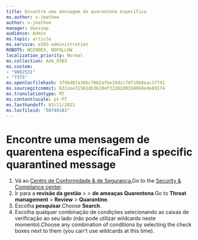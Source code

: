 ```yaml
---
title: Encontre uma mensagem de quarentena específica
ms.author: v-jmathew
author: v-jmathew
manager: dansimp
audience: Admin
ms.topic: article
ms.service: o365-administration
ROBOTS: NOINDEX, NOFOLLOW
localization_priority: Normal
ms.collection: Adm_O365
ms.custom:
- "9002531"
- "7375"
ms.openlocfilehash: 3f9bd87a30bc7062afbe39dcc7df19b8eac37741
ms.sourcegitcommit: 6312ee31561db36104f32282d019d069ede69174
ms.translationtype: MT
ms.contentlocale: pt-PT
ms.lasthandoff: 03/11/2021
ms.locfileid: "50749181"
---
```

# <a name="find-a-specific-quarantined-message"></a><span data-ttu-id="c6b16-102">Encontre uma mensagem de quarentena específica</span><span class="sxs-lookup"><span data-stu-id="c6b16-102">Find a specific quarantined message</span></span>

1. <span data-ttu-id="c6b16-103">Vá ao [Centro de Conformidade & de Segurança.](https://go.microsoft.com/fwlink/p/?linkid=2077143)</span><span class="sxs-lookup"><span data-stu-id="c6b16-103">Go to the [Security & Compliance center](https://go.microsoft.com/fwlink/p/?linkid=2077143).</span></span>
2. <span data-ttu-id="c6b16-104">Ir para a **revisão da gestão**  >    >  **de ameaças Quarentena**.</span><span class="sxs-lookup"><span data-stu-id="c6b16-104">Go to **Threat management** > **Review** > **Quarantine**.</span></span>
3. <span data-ttu-id="c6b16-105">Escolha **pesquisar**.</span><span class="sxs-lookup"><span data-stu-id="c6b16-105">Choose **Search**.</span></span>
4. <span data-ttu-id="c6b16-106">Escolha qualquer combinação de condições selecionando as caixas de verificação ao seu lado (não pode utilizar wildcards neste momento).</span><span class="sxs-lookup"><span data-stu-id="c6b16-106">Choose any combination of conditions by selecting the check boxes next to them (you can't use wildcards at this time).</span></span>
